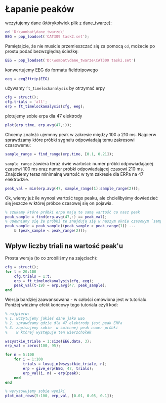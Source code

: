 # Łapanie peaków

wczytujemy dane (którykolwiek plik z dane_twarze):
```matlab
cd 'D:\wombat\dane_twarze\'
EEG = pop_loadset('CAT309 task2.set');
```
Pamiętajcie, że nie musicie przemieszczać się za pomocą `cd`, możecie po prostu podać bezwzględną ścieżkę:
```matlab
EEG = pop_loadset('D:\wombat\dane_twarze\CAT309 task2.set')
```

konwertujemy EEG do formatu fieldtripowego
```matlab
eeg = eeg2ftrip(EEG)
```

używamy `ft_timelockanalysis` by otrzymać erpy 
```matlab
cfg = struct();
cfg.trials = 'all';
erp = ft_timelockanalysis(cfg, eeg);
```

plotujemy sobie erpa dla 47 elektrody
```matlab
plot(erp.time, erp.avg(47,:));
```

Chcemy znaleźć ujemnny peak w zakresie między 100 a 210 ms. Najpierw sprawdzamy które próbki sygnału odpowiadają temu zakresowi czasowemu:
```matlab
sample_range = find_range(erp.time, [0.1, 0.21]);
```
`sample_range` zawiera teraz dwie wartości: numer próbki odpowiadającej czasowi 100 ms oraz numer próbki odpowiadającej czasowi 210 ms.
Znajdziemy teraz minimalną wartość w tym zakresie dla ERPa na 47 elektrodzie.
```matlab
peak_val = min(erp.avg(47, sample_range(1):sample_range(2)));
```

Ok, wiemy już ile wynosi wartość tego peaku, ale chcielibyśmy dowiedzieć się jeszcze w której próbce czasowej się on pojawia.
```matlab
% szukamy które próbki erpa mają te samą wartość co nasz peak
peak_sample = find(erp.avg(47,:) == peak_val);
% upewniamy się że próbki te znajdują się w naszym oknie czasowym `sample_range`
peak_sample = peak_sample((peak_sample > peak_range(1)) ...
	& (peak_sample < peak_range(2)));
```

## Wpływ liczby triali na wartość peak'u

Prosta wersja (to co zrobiliśmy na zajęciach):
```matlab
cfg = struct();
for t = 20:100
    cfg.trials = 1:t;
    erp = ft_timelockanalysis(cfg, eeg);
    peak_val(t-19) = erp.avg(47, peak_sample);
end
```

Wersja bardziej zaawansowana - w całości omówiona jest w tutorialu. Poniżej widzimy efekt końcowy tego tutoriala czyli kod:
```matlab
% najpierw:
% 1. wczytujemy jakieś dane jako EEG
% 2. sprawdzamy gdzie dla 47 elektrody jest peak ERPa
% 3. zapisujemy sobie  w zmiennej peak numer próbki 
%    w której występuje ten wierzchołek

wszystkie_triale = 1:size(EEG.data, 3);
erp_val = zeros(100, 95);

for n = 5:100
	for i = 1:100
		trials = losuj_n(wszystkie_triale, n);
		erp = give_erp(EEG, 47, trials);
		erp_val(i, n) = erp(peak);
	end
end

% wyrysowujemy sobie wyniki
plot_mat_rows(5:100, erp_val, [0.01, 0.05, 0.1]);
```
